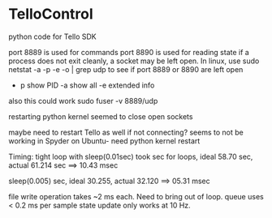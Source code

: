 # TelloControl
python code for Tello SDK

port 8889 is used for commands
port 8890 is used for reading state
if a process does not exit cleanly, a socket may be left open.
In linux, use 
sudo netstat -a -p -e -o | grep udp
to see if port 8889 or 8890 are left open
- p show PID
-a show all
-e extended info

also this could work
sudo fuser -v 8889/udp

restarting python kernel seemed to close open sockets

maybe need to restart Tello as well if not connecting?
seems to not be working in Spyder on Ubuntu- need python kernel restart

Timing: tight loop with sleep(0.01sec) took sec for   loops, 
ideal 58.70 sec, actual 61.214 sec ==> 10.43 msec

sleep(0.005) sec, ideal 30.255, actual 32.120 ==> 05.31 msec

file write operation takes ~2 ms each. Need to bring out of loop.
queue uses < 0.2 ms per sample
state update only works at 10 Hz.

